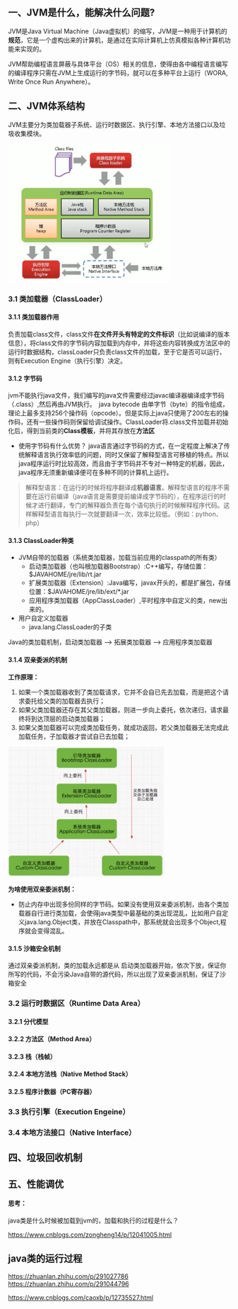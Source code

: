 ## 一、JVM是什么，能解决什么问题?

 JVM是Java Virtual Machine（Java虚拟机）的缩写，JVM是一种用于计算机的**规范**，它是一个虚构出来的计算机，是通过在实际计算机上仿真模拟各种计算机功能来实现的。

JVM帮助编程语言屏蔽与具体平台（OS）相关的信息，使得由各中编程语言编写的编译程序只需在JVM上生成运行的字节码，就可以在多种平台上运行（WORA, Write Once Run Anywhere）。

## 二、JVM体系结构

 JVM主要分为类加载器子系统、运行时数据区、执行引擎、本地方法接口以及垃圾收集模块。

<img src=".\img\structure.png" alt="structure" style="zoom: 80%; margin-left: 0px;" />

### 3.1 类加载器（ClassLoader）

#### 3.1.1 类加载器作用

负责加载class文件，class文件**在文件开头有特定的文件标识**（比如说编译的版本信息），将class文件的字节码内容加载到内存中，并将这些内容转换成方法区中的运行时数据结构，classLoader只负责class文件的加载，至于它是否可以运行，则有Execution Engine（执行引擎）决定。

#### 3.1.2 字节码

 jvm不能执行java文件，我们编写的java文件需要经过javac编译器编译成字节码（.class）,然后再由JVM执行。`
`java bytecode 由单字节（byte）的指令组成，理论上最多支持256个操作码（opcode）。但是实际上java只使用了200左右的操作码，还有一些操作码则保留给调试操作。ClassLoader将.class文件加载并初始化后，得到当前类的**Class模板**，并将其存放在**方法区**

- 使用字节码有什么优势？
  java语言通过字节码的方式，在一定程度上解决了传统解释语言执行效率低的问题，同时又保留了解释型语言可移植的特点。所以java程序运行时比较高效，而且由于字节码并不专对一种特定的机器，因此，java程序无须重新编译便可在多种不同的计算机上运行。

> 解释型语言：在运行的时候将程序翻译成**机器语言**。解释型语言的程序不需要在运行前编译（java语言是需要提前编译成字节码的），在程序运行的时候才进行翻译，专门的解释器负责在每个语句执行的时候解释程序代码。这样解释型语言每执行一次就要翻译一次，效率比较低。（例如：python、php）

#### 3.1.3 ClassLoader种类

- JVM自带的加载器（系统类加载器，加载当前应用的classpath的所有类）
  - 启动类加载器（也叫根加载器Bootstrap）:C++编写，存储位置：$JAVAHOME/jre/lib/rt.jar
  - 扩展类加载器（Extension）:Java编写，javax开头的，都是扩展包，存储位置：$JAVAHOME/jre/lib/ext/*.jar
  - 应用程序类加载器（AppClassLoader）,平时程序中自定义的类，new出来的。
- 用户自定义加载器
  - java.lang.ClassLoader的子类

Java的类加载机制，启动类加载器 --> 拓展类加载器 --> 应用程序类加载器

#### 3.1.4 双亲委派的机制

**工作原理：**

1. 如果一个类加载器收到了类加载请求，它并不会自已先去加载，而是把这个请求委托给父类的加载器去执行；
2. 如果父类加载器还存在其父类加载器，则进一步向上委托，依次递归，请求最终将到达顶层的启动类加载器；
3. 如果父类加载器可以完成类加载任务，就成功返回，若父类加载器无法完成此加载任务，子加载器才尝试自已去加载；

<img src=".\img\parent_delegation.jpg" alt="img" style="zoom:80%;margin-left:0" />

**为啥使用双亲委派机制：**

- 防止内存中出现多份同样的字节码。如果没有使用双亲委派机制，由各个类加载器自行进行类加载，会使得java类型中最基础的类出现混乱，比如用户自定义java.lang.Object类，并放在Classpath中，那系统就会出现多个Object,程序就会变得混乱。

#### 3.1.5 沙箱安全机制

通过双亲委派机制，类的加载永远都是从 启动类加载器开始，依次下放，保证你所写的代码，不会污染Java自带的源代码，所以出现了双亲委派机制，保证了沙箱安全

### 3.2  运行时数据区（Runtime Data Area）

#### 3.2.1 分代模型



#### 3.2.2 方法区（Method Area）

#### 3.2.3 栈（栈帧）

#### 3.2.4 本地方法栈（Native Method Stack）

#### 3.2.5 程序计数器（PC寄存器）

### 3.3  执行引擎（Execution Engeine）

### 3.4 本地方法接口（Native Interface） 

## 四、垃圾回收机制

## 五、性能调优



#### 思考：

java类是什么时候被加载到jvm的，加载和执行的过程是什么？



https://www.cnblogs.com/zongheng14/p/12041005.html

## java类的运行过程

 https://zhuanlan.zhihu.com/p/291027786
https://zhuanlan.zhihu.com/p/291044796 

https://www.cnblogs.com/caoxb/p/12735527.html
